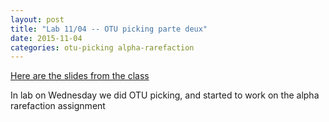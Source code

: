 ```yaml
---
layout: post
title: "Lab 11/04 -- OTU picking parte deux"
date: 2015-11-04
categories: otu-picking alpha-rarefaction
---
```



[Here are the slides from the class](https://docs.google.com/presentation/d/1tt6_EaVeTclqJ_WHCf7wookZuEjlMvUokhjI9IfvZOI/edit?usp=sharing)

In lab on Wednesday we did OTU picking, and started to work on the alpha rarefaction assignment
